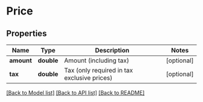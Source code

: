 # Price

## Properties
Name | Type | Description | Notes
------------ | ------------- | ------------- | -------------
**amount** | **double** | Amount (including tax) | [optional] 
**tax** | **double** | Tax (only required in tax exclusive prices) | [optional] 

[[Back to Model list]](../README.md#documentation-for-models) [[Back to API list]](../README.md#documentation-for-api-endpoints) [[Back to README]](../README.md)


